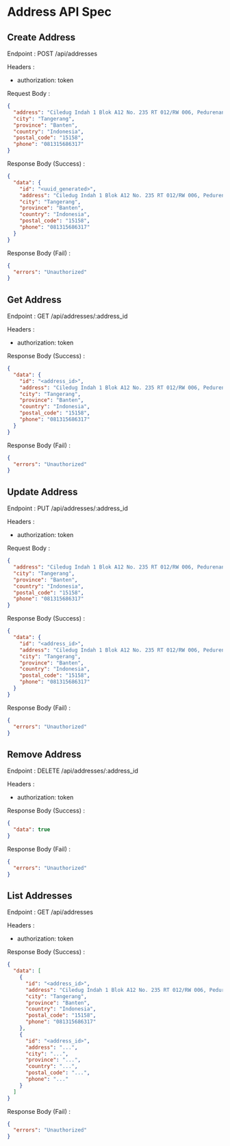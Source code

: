 # Address API Spec

## Create Address

Endpoint : POST /api/addresses

Headers :

- authorization: token

Request Body :

```json
{
  "address": "Ciledug Indah 1 Blok A12 No. 235 RT 012/RW 006, Pedurenan, Karang Tengah",
  "city": "Tangerang",
  "province": "Banten",
  "country": "Indonesia",
  "postal_code": "15158",
  "phone": "081315686317"
}
```

Response Body (Success) :

```json
{
  "data": {
    "id": "<uuid_generated>",
    "address": "Ciledug Indah 1 Blok A12 No. 235 RT 012/RW 006, Pedurenan, Karang Tengah",
    "city": "Tangerang",
    "province": "Banten",
    "country": "Indonesia",
    "postal_code": "15158",
    "phone": "081315686317"
  }
}
```

Response Body (Fail) :

```json
{
  "errors": "Unauthorized"
}
```

## Get Address

Endpoint : GET /api/addresses/:address_id

Headers :

- authorization: token

Response Body (Success) :

```json
{
  "data": {
    "id": "<address_id>",
    "address": "Ciledug Indah 1 Blok A12 No. 235 RT 012/RW 006, Pedurenan, Karang Tengah",
    "city": "Tangerang",
    "province": "Banten",
    "country": "Indonesia",
    "postal_code": "15158",
    "phone": "081315686317"
  }
}
```

Response Body (Fail) :

```json
{
  "errors": "Unauthorized"
}
```

## Update Address

Endpoint : PUT /api/addresses/:address_id

Headers :

- authorization: token

Request Body :

```json
{
  "address": "Ciledug Indah 1 Blok A12 No. 235 RT 012/RW 006, Pedurenan, Karang Tengah",
  "city": "Tangerang",
  "province": "Banten",
  "country": "Indonesia",
  "postal_code": "15158",
  "phone": "081315686317"
}
```

Response Body (Success) :

```json
{
  "data": {
    "id": "<address_id>",
    "address": "Ciledug Indah 1 Blok A12 No. 235 RT 012/RW 006, Pedurenan, Karang Tengah",
    "city": "Tangerang",
    "province": "Banten",
    "country": "Indonesia",
    "postal_code": "15158",
    "phone": "081315686317"
  }
}
```

Response Body (Fail) :

```json
{
  "errors": "Unauthorized"
}
```

## Remove Address

Endpoint : DELETE /api/addresses/:address_id

Headers :

- authorization: token

Response Body (Success) :

```json
{
  "data": true
}
```

Response Body (Fail) :

```json
{
  "errors": "Unauthorized"
}
```

## List Addresses

Endpoint : GET /api/addresses

Headers :

- authorization: token

Response Body (Success) :

```json
{
  "data": [
    {
      "id": "<address_id>",
      "address": "Ciledug Indah 1 Blok A12 No. 235 RT 012/RW 006, Pedurenan, Karang Tengah",
      "city": "Tangerang",
      "province": "Banten",
      "country": "Indonesia",
      "postal_code": "15158",
      "phone": "081315686317"
    },
    {
      "id": "<address_id>",
      "address": "...",
      "city": "...",
      "province": "...",
      "country": "...",
      "postal_code": "...",
      "phone": "..."
    }
  ]
}
```

Response Body (Fail) :

```json
{
  "errors": "Unauthorized"
}
```

